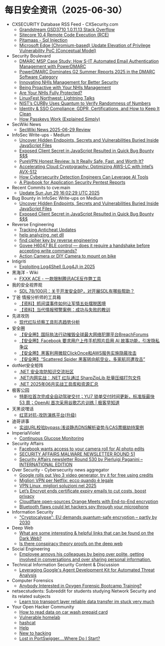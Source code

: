 # 每日安全资讯（2025-06-30）

- CXSECURITY Database RSS Feed - CXSecurity.com
  - [Grandstream GSD3710 1.0.11.13 Stack Overflow](https://cxsecurity.com/issue/WLB-2025060031)
  - [Sitecore 10.4 Remote Code Execution (RCE)](https://cxsecurity.com/issue/WLB-2025060030)
  - [Pitamaas - Sql Injection](https://cxsecurity.com/issue/WLB-2025060029)
  - [Microsoft Edge (Chromium-based) Update Elevation of Privilege Vulnerability PoC (Conceptual Model)](https://cxsecurity.com/issue/WLB-2025060028)
- Security Boulevard
  - [DMARC MSP Case Study: How S-IT Automated Email Authentication Management with PowerDMARC](https://securityboulevard.com/2025/06/dmarc-msp-case-study-how-s-it-automated-email-authentication-management-with-powerdmarc-2/?utm_source=rss&utm_medium=rss&utm_campaign=dmarc-msp-case-study-how-s-it-automated-email-authentication-management-with-powerdmarc-2)
  - [PowerDMARC Dominates G2 Summer Reports 2025 in the DMARC Software Category](https://securityboulevard.com/2025/06/powerdmarc-dominates-g2-summer-reports-2025-in-the-dmarc-software-category-2/?utm_source=rss&utm_medium=rss&utm_campaign=powerdmarc-dominates-g2-summer-reports-2025-in-the-dmarc-software-category-2)
  - [Innovating NHIs Management for Better Security](https://securityboulevard.com/2025/06/innovating-nhis-management-for-better-security/?utm_source=rss&utm_medium=rss&utm_campaign=innovating-nhis-management-for-better-security)
  - [Being Proactive with Your NHIs Management](https://securityboulevard.com/2025/06/being-proactive-with-your-nhis-management/?utm_source=rss&utm_medium=rss&utm_campaign=being-proactive-with-your-nhis-management)
  - [Are Your NHIs Fully Protected?](https://securityboulevard.com/2025/06/are-your-nhis-fully-protected/?utm_source=rss&utm_medium=rss&utm_campaign=are-your-nhis-fully-protected)
  - [LinuxFest Northwest:  Lightning Talks](https://securityboulevard.com/2025/06/linuxfest-northwest-lightning-talks/?utm_source=rss&utm_medium=rss&utm_campaign=linuxfest-northwest-lightning-talks)
  - [NIST’s CURBy Uses Quantum to Verify Randomness of Numbers](https://securityboulevard.com/2025/06/nists-curby-uses-quantum-to-verify-randomness-of-numbers/?utm_source=rss&utm_medium=rss&utm_campaign=nists-curby-uses-quantum-to-verify-randomness-of-numbers)
  - [Identity & SSO Compliance: GDPR, Certifications, and How to Keep It Clean](https://securityboulevard.com/2025/06/identity-sso-compliance-gdpr-certifications-and-how-to-keep-it-clean/?utm_source=rss&utm_medium=rss&utm_campaign=identity-sso-compliance-gdpr-certifications-and-how-to-keep-it-clean)
  - [How Passkeys Work (Explained Simply)](https://securityboulevard.com/2025/06/how-passkeys-work-explained-simply/?utm_source=rss&utm_medium=rss&utm_campaign=how-passkeys-work-explained-simply)
- SecWiki News
  - [SecWiki News 2025-06-29 Review](http://www.sec-wiki.com/?2025-06-29)
- InfoSec Write-ups - Medium
  - [Uncover Hidden Endpoints, Secrets and Vulnerabilities Buried Inside JavaScript Files](https://infosecwriteups.com/uncover-hidden-endpoints-secrets-and-vulnerabilities-buried-inside-javascript-files-ea965b43f969?source=rss----7b722bfd1b8d---4)
  - [Exposed Client Secret in JavaScript Resulted in Quick Bug Bounty $$$](https://infosecwriteups.com/exposed-client-secret-in-javascript-resulted-in-quick-bug-bounty-35a609be138d?source=rss----7b722bfd1b8d---4)
  - [PureVPN Honest Review: Is It Really Safe, Fast, and Worth It?](https://infosecwriteups.com/purevpn-honest-review-is-it-really-safe-fast-and-worth-it-e3119588da85?source=rss----7b722bfd1b8d---4)
  - [​​Accelerating Cloud Cryptography: Optimizing AWS-LC with Intel’s AVX-512](https://infosecwriteups.com/accelerating-cloud-cryptography-optimizing-aws-lc-with-intels-avx-512-31901e2ef566?source=rss----7b722bfd1b8d---4)
  - [How Cybersecurity Detection Engineers Can Leverage AI Tools](https://infosecwriteups.com/how-cybersecurity-detection-engineers-can-leverage-ai-tools-0707d746e229?source=rss----7b722bfd1b8d---4)
  - [A Playbook for Application Security Pentest Reports](https://infosecwriteups.com/a-playbook-for-application-security-pentest-reports-a2c9a7f430fc?source=rss----7b722bfd1b8d---4)
- Recent Commits to cve:main
  - [Update Sun Jun 29 16:02:29 UTC 2025](https://github.com/trickest/cve/commit/12b7233e6bdb45656ba28b69dcfe51aa05beeb20)
- Bug Bounty in InfoSec Write-ups on Medium
  - [Uncover Hidden Endpoints, Secrets and Vulnerabilities Buried Inside JavaScript Files](https://infosecwriteups.com/uncover-hidden-endpoints-secrets-and-vulnerabilities-buried-inside-javascript-files-ea965b43f969?source=rss----7b722bfd1b8d--bug_bounty)
  - [Exposed Client Secret in JavaScript Resulted in Quick Bug Bounty $$$](https://infosecwriteups.com/exposed-client-secret-in-javascript-resulted-in-quick-bug-bounty-35a609be138d?source=rss----7b722bfd1b8d--bug_bounty)
- Reverse Engineering
  - [Tracking Anticheat Updates](https://www.reddit.com/r/ReverseEngineering/comments/1lnd88c/tracking_anticheat_updates/)
  - [help analyzing .net dll](https://www.reddit.com/r/ReverseEngineering/comments/1lnicru/help_analyzing_net_dll/)
  - [find cipher key by reverse engineering](https://www.reddit.com/r/ReverseEngineering/comments/1lnhvg2/find_cipher_key_by_reverse_engineering/)
  - [Govee H6047 BLE control — does it require a handshake before accepting write commands?](https://www.reddit.com/r/ReverseEngineering/comments/1ln65w0/govee_h6047_ble_control_does_it_require_a/)
  - [Action Camera or DIY Camera to mount on bike](https://www.reddit.com/r/ReverseEngineering/comments/1ln7vd9/action_camera_or_diy_camera_to_mount_on_bike/)
- Intigriti
  - [Exploiting Log4Shell (Log4J) in 2025](https://www.intigriti.com/researchers/blog/hacking-tools/exploiting-log4shell-log4j)
- 黑海洋 - Wiki
  - [FXXK ACE - 一款限制腾讯ACE反作弊工具](https://blog.upx8.com/4821)
- 我的安全视界观
  - [SDL 78/100问：关于开发安全BP，对开展SDL有哪些帮助？](https://mp.weixin.qq.com/s?__biz=MzI3Njk2OTIzOQ==&mid=2247486940&idx=1&sn=d777fc7cf5cb91055412b655ca9ab818)
- 丁爸 情报分析师的工具箱
  - [【资料】抓间谍事件如何让军情五处摆脱困境](https://mp.weixin.qq.com/s?__biz=MzI2MTE0NTE3Mw==&mid=2651150934&idx=1&sn=3204253676f9c7786b06f68fd3d0b021)
  - [【资料】当代情报预警案例：成功与失败的教训](https://mp.weixin.qq.com/s?__biz=MzI2MTE0NTE3Mw==&mid=2651150934&idx=2&sn=420fc808098fb1f7e974f3848a7d6277)
- 先进攻防
  - [现代红队侦察工具形态趋势分析](https://mp.weixin.qq.com/s?__biz=MzI1MDA1MjcxMw==&mid=2649908434&idx=1&sn=0528f0f6a586772b52c639943b66b495)
- 安全圈
  - [【安全圈】国际执法行动摧毁全球最大网络犯罪平台BreachForums](https://mp.weixin.qq.com/s?__biz=MzIzMzE4NDU1OQ==&mid=2652070419&idx=1&sn=a1af0a522bce16c7e9d9668199c631d2)
  - [【安全圈】Facebook 要求用户上传手机照片启用 AI 故事功能，引发隐私争议](https://mp.weixin.qq.com/s?__biz=MzIzMzE4NDU1OQ==&mid=2652070419&idx=2&sn=d3e7fe8398a108ccc5c964d1012e8882)
  - [【安全圈】黑客利用微软ClickOnce和AWS服务实施隐蔽攻击](https://mp.weixin.qq.com/s?__biz=MzIzMzE4NDU1OQ==&mid=2652070419&idx=3&sn=35a5e80bfccf521110da315693b4ddf3)
  - [【安全圈】“Scattered Spider 黑客转向航空业，多家航司遭攻击”](https://mp.weixin.qq.com/s?__biz=MzIzMzE4NDU1OQ==&mid=2652070419&idx=4&sn=c2521d59a472656de7dd5caceab17eac)
- dotNet安全矩阵
  - [.NET 安全攻防知识交流社区](https://mp.weixin.qq.com/s?__biz=MzUyOTc3NTQ5MA==&mid=2247499972&idx=2&sn=1ed21298d15e5bb2b7ea44c88c5c650d)
  - [.NET内网实战：.NET 红队通过 SharpZipLib 批量压缩打包文件](https://mp.weixin.qq.com/s?__biz=MzUyOTc3NTQ5MA==&mid=2247499972&idx=1&sn=317de9c04688bfd7ef709e8e535786db)
  - [.NET 2025年06月实战工具库和资源汇总](https://mp.weixin.qq.com/s?__biz=MzUyOTc3NTQ5MA==&mid=2247499972&idx=3&sn=d38d0b1cd1b5a412663e51d14e8968a5)
- 极客公园
  - [特斯拉首次完成全自动驾驶交付；YU7 锁单交付时间更新，标准版最快 53 周；OpenAI 首次采用谷歌芯片训练 | 极客早知道](https://mp.weixin.qq.com/s?__biz=MTMwNDMwODQ0MQ==&mid=2653081899&idx=1&sn=77cc136817f9e1452da48751d9afca6d)
- 天黑说嘿话
  - [红蓝对抗-攻防演练平台(升级)](https://mp.weixin.qq.com/s?__biz=MzI5NTQ5MTAzMA==&mid=2247484487&idx=1&sn=0a240503c3d6a705b64eff40fe808d41)
- 迪哥讲事
  - [实战URL校验bypass:浅谈静态DNS解析姿势与CAS票据劫持案例](https://mp.weixin.qq.com/s?__biz=MzIzMTIzNTM0MA==&mid=2247497787&idx=1&sn=4ebbcb3eb2379e0276c6f2b799256877)
- ImperialViolet
  - [Continuous Glucose Monitoring](http://www.imperialviolet.org/2025/06/29/cgm.html)
- Security Affairs
  - [Facebook wants access to your camera roll for AI photo edits](https://securityaffairs.com/179434/social-networks/facebook-wants-access-to-your-camera-roll-for-ai-photo-edits.html)
  - [SECURITY AFFAIRS MALWARE NEWSLETTER ROUND 51](https://securityaffairs.com/179429/breaking-news/security-affairs-malware-newsletter-round-51.html)
  - [Security Affairs newsletter Round 530 by Pierluigi Paganini – INTERNATIONAL EDITION](https://securityaffairs.com/179423/breaking-news/security-affairs-newsletter-round-530-by-pierluigi-paganini-international-edition.html)
- Over Security - Cybersecurity news aggregator
  - [Google rolls out Veo 3 video generator, try it for free using credits](https://www.bleepingcomputer.com/news/artificial-intelligence/google-rolls-out-veo-3-video-generator-try-it-for-free-using-credits/)
  - [Migliori VPN per Netflix: ecco quando è legale](https://www.cybersecurity360.it/cybersecurity-nazionale/migliori-vpn-per-netflix/)
  - [VPN Linux, migliori soluzioni nel 2025](https://www.cybersecurity360.it/cultura-cyber/vpn-linux-migliori-soluzioni-per-navigare-sicuri/)
  - [Let’s Encrypt ends certificate expiry emails to cut costs, boost privacy](https://www.bleepingcomputer.com/news/security/lets-encrypt-ends-certificate-expiry-emails-to-cut-costs-boost-privacy/)
  - [Cloudflare open-sources Orange Meets with End-to-End encryption](https://www.bleepingcomputer.com/news/security/cloudflare-open-sources-orange-meets-with-end-to-end-encryption/)
  - [Bluetooth flaws could let hackers spy through your microphone](https://www.bleepingcomputer.com/news/security/bluetooth-flaws-could-let-hackers-spy-through-your-microphone/)
- Information Security
  - ["Cryptocalypse": EU demands quantum-safe encryption – partly by 2030](https://www.reddit.com/r/Information_Security/comments/1ln7pwh/cryptocalypse_eu_demands_quantumsafe_encryption/)
- Deep Web
  - [What are some interesting & helpful links that can be found on the Dark Web?](https://www.reddit.com/r/deepweb/comments/1lng18d/what_are_some_interesting_helpful_links_that_can/)
  - [Is there conspiracy theory proofs on the deep web](https://www.reddit.com/r/deepweb/comments/1lnb93r/is_there_conspiracy_theory_proofs_on_the_deep_web/)
- Social Engineering
  - [Employee annoys his colleagues by being over polite, getting involved in conversations and over sharing personal information.](https://www.reddit.com/r/SocialEngineering/comments/1lnmdzx/employee_annoys_his_colleagues_by_being_over/)
- Technical Information Security Content & Discussion
  - [Leveraging Google's Agent Development Kit for Automated Threat Analysis](https://www.reddit.com/r/netsec/comments/1ln2xn0/leveraging_googles_agent_development_kit_for/)
- Computer Forensics
  - [Anybody Interested in Oxygen Forensic Bootcamp Training?](https://www.reddit.com/r/computerforensics/comments/1lnm6vq/anybody_interested_in_oxygen_forensic_bootcamp/)
- netsecstudents: Subreddit for students studying Network Security and its related subjects
  - [Learn tcp transport layer reliable data transfer im stuck very much](https://www.reddit.com/r/netsecstudents/comments/1lnb7m9/learn_tcp_transport_layer_reliable_data_transfer/)
- Your Open Hacker Community
  - [How to read data on car wash prepaid card](https://www.reddit.com/r/HowToHack/comments/1lnnhd9/how_to_read_data_on_car_wash_prepaid_card/)
  - [Vulnerable homelab](https://www.reddit.com/r/HowToHack/comments/1lnd3c8/vulnerable_homelab/)
  - [hashcat](https://www.reddit.com/r/HowToHack/comments/1lnbck9/hashcat/)
  - [Help](https://www.reddit.com/r/HowToHack/comments/1lnmg47/help/)
  - [New to hacking](https://www.reddit.com/r/HowToHack/comments/1ln6qs3/new_to_hacking/)
  - [Lost in PortSwigger....Where Do I Start?](https://www.reddit.com/r/HowToHack/comments/1ln2cdb/lost_in_portswiggerwhere_do_i_start/)
